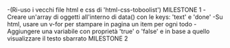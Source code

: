 <!-- Consegna: -->
<!-- Rifare l'esercizio della to do list.
Questa volta però ogni todo sarà un oggetto, formato da due proprietà:
- text, una stringa che indica il testo del todo
- done, un booleano (true/false) che indica se il todo è stato fatto oppure no
MILESTONE 1
Stampare all'interno di una lista HTML un item per ogni todo.
Se la proprietà done è uguale a true, visualizzare il testo del todo sbarrato.
MILESTONE 2
Visualizzare a fianco ad ogni item ha una "x": cliccando su di essa, il todo viene rimosso dalla lista.
MILESTONE 3
Predisporre un campo di input testuale e un pulsante "aggiungi": cliccando sul pulsante, il testo digitato viene letto e utilizzato per creare un nuovo todo, che quindi viene aggiunto alla lista dei todo esistenti.
Bonus:
1- oltre al click sul pulsante, intercettare anche il tasto ENTER per aggiungere il todo alla lista
2- cliccando sul testo dell'item, invertire il valore della proprietà done del todo corrispondente (se done era uguale a false, impostare true e viceversa) -->

<!-- RISOLUZIONE DEL PROBLEMA: -->

-(Ri-uso i vecchi file html e css di 'html-css-toboolist')
MILESTONE 1
-Creare un'array di oggetti all'interno di data() con le keys: 'text' e 'done'
-Su html, usare un v-for per stampare in pagina un item per ogni todo
-Aggiungere una variabile con proprietà 'true' o 'false' e in base a quello visualizzare il testo sbarrato
MILESTONE 2

